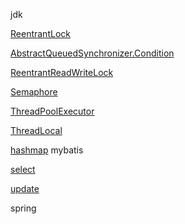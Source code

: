 jdk

[ReentrantLock](https://github.com/zhusidao/blog/blob/master/java/juc/ReentrantLock.md)

[AbstractQueuedSynchronizer.Condition](https://github.com/zhusidao/blog/blob/master/java/juc/AbstractQueuedSynchronizer.Condition.md)

[ReentrantReadWriteLock](https://github.com/zhusidao/blog/blob/master/java/juc/ReentrantReadWriteLock.md)

[Semaphore](https://github.com/zhusidao/blog/blob/master/java/juc/Semaphore.md)

[ThreadPoolExecutor](https://github.com/zhusidao/blog/blob/master/java/juc/ThreadPoolExecutor.md)

[ThreadLocal](https://github.com/zhusidao/blog/blob/master/java/jdk/ThreadLocal.md)

[hashmap](https://github.com/zhusidao/blog/blob/master/java/jdk/hashmap.md)
mybatis

[select](https://github.com/zhusidao/blog/blob/master/java/mybatis/select%E6%BA%90%E7%A0%81.md)

[update](https://github.com/zhusidao/blog/blob/master/java/mybatis/update%E6%BA%90%E7%A0%81.md)

spring

